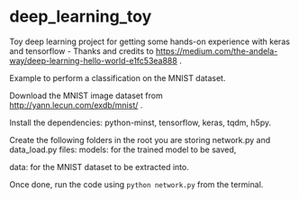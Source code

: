 # deep_learning_toy
Toy deep learning project for getting some hands-on experience with keras and tensorflow - Thanks and credits to https://medium.com/the-andela-way/deep-learning-hello-world-e1fc53ea888 .

Example to perform a classification on the MNIST dataset.

Download the MNIST image dataset from  http://yann.lecun.com/exdb/mnist/ .

Install the dependencies:
python-minst,
tensorflow,
keras,
tqdm,
h5py.

Create the following folders in the root you are storing network.py and data_load.py files:
models: for the trained model to be saved,

data: for the MNIST dataset to be extracted into.

Once done, run the code using ```python network.py``` from the terminal.

